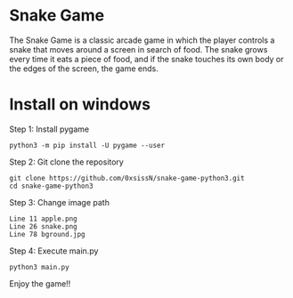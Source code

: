 # Snake Game
The Snake Game is a classic arcade game in which the player controls a snake that moves around a screen in search of food. The snake grows every time it eats a piece of food, and if the snake touches its own body or the edges of the screen, the game ends.
# Install on windows
Step 1: Install pygame
```
python3 -m pip install -U pygame --user
```
Step 2: Git clone the repository
```
git clone https://github.com/0xsissN/snake-game-python3.git
cd snake-game-python3
```
Step 3: Change image path
```
Line 11 apple.png
Line 26 snake.png
Line 78 bground.jpg
```
Step 4: Execute main.py
```
python3 main.py
```
Enjoy the game!!
